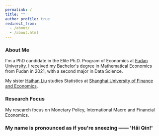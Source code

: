 ```yaml
---
permalink: /
title: ""
author_profile: true
redirect_from: 
  - /about/
  - /about.html
---
```


### About Me

I'm a PhD candidate in the Elite Ph.D. Program of Economics at [Fudan University](https://www.fudan.edu.cn/en/). I received my Bachelor's degree in Mathematical Economics from Fudan in 2021, with a second major in Data Science.

My sister [Haihan Liu](https://github.com/GraceHanLiu) studies Statistics at [Shanghai University of Finance and Economics](https://english.sufe.edu.cn/).




### Research Focus

My research focus on Monetary Policy, International Macro and Financial Economics.


### My name is pronounced as if you're sneezing —— 'Hǎi Qín!'
<!-- Whenever you sneeze, you're calling my name <=..=> -->